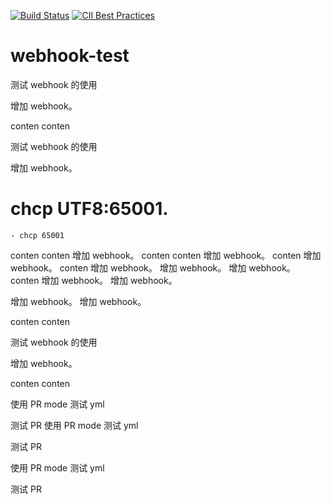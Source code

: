 [![Build Status](https://travis-ci.org/zhaojuntao/webhook-test.svg?branch=master)](https://travis-ci.org/zhaojuntao/webhook-test)
[![CII Best Practices](https://bestpractices.coreinfrastructure.org/projects/2546/badge)](https://bestpractices.coreinfrastructure.org/projects/2546)

# webhook-test
测试 webhook 的使用

增加 webhook。

conten
conten


测试 webhook 的使用

增加 webhook。
# chcp UTF8:65001.
    - chcp 65001
conten
conten
增加 webhook。
conten
conten
增加 webhook。
conten
增加 webhook。
conten
增加 webhook。
增加 webhook。
增加 webhook。
conten
增加 webhook。
增加 webhook。

增加 webhook。
增加 webhook。

conten
conten

测试 webhook 的使用

增加 webhook。

conten
conten

使用 PR mode 测试 yml

测试 PR
使用 PR mode 测试 yml

测试 PR



使用 PR mode 测试 yml

测试 PR